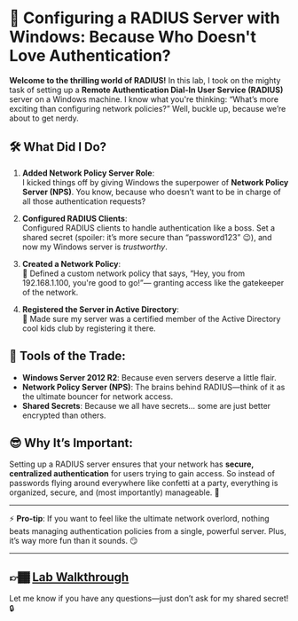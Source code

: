 # 🚀 Configuring a RADIUS Server with Windows: Because Who Doesn't Love Authentication?

**Welcome to the thrilling world of RADIUS!** In this lab, I took on the mighty task of setting up a **Remote Authentication Dial-In User Service (RADIUS)** server on a Windows machine. I know what you're thinking: “What’s more exciting than configuring network policies?” Well, buckle up, because we’re about to get nerdy.

## 🛠️ What Did I Do?

1. **Added Network Policy Server Role**:  
   I kicked things off by giving Windows the superpower of **Network Policy Server (NPS)**. You know, because who doesn’t want to be in charge of all those authentication requests?
   
2. **Configured RADIUS Clients**:  
   Configured RADIUS clients to handle authentication like a boss. Set a shared secret (spoiler: it’s more secure than “password123” 😉), and now my Windows server is *trustworthy*.

3. **Created a Network Policy**:  
   🎯 Defined a custom network policy that says, “Hey, you from 192.168.1.100, you're good to go!”— granting access like the gatekeeper of the network.

4. **Registered the Server in Active Directory**:  
   🏢 Made sure my server was a certified member of the Active Directory cool kids club by registering it there.

## 🧰 Tools of the Trade:

- **Windows Server 2012 R2**: Because even servers deserve a little flair.
- **Network Policy Server (NPS)**: The brains behind RADIUS—think of it as the ultimate bouncer for network access.
- **Shared Secrets**: Because we all have secrets… some are just better encrypted than others.

## 😎 Why It’s Important:

Setting up a RADIUS server ensures that your network has **secure, centralized authentication** for users trying to gain access. So instead of passwords flying around everywhere like confetti at a party, everything is organized, secure, and (most importantly) manageable. 🎉

---

⚡ **Pro-tip**: If you want to feel like the ultimate network overlord, nothing beats managing authentication policies from a single, powerful server. Plus, it’s way more fun than it sounds. 😏

---
## 👉🏾 [Lab Walkthrough](https://github.com/Kpierre03/RADIUS/blob/main/RADIUS.md)
Let me know if you have any questions—just don’t ask for my shared secret! 🔒
